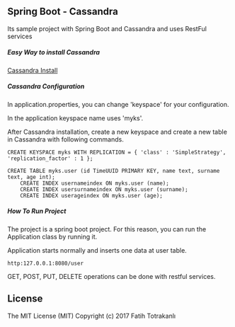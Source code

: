 ## Spring Boot - Cassandra

Its sample project with Spring Boot and Cassandra and uses RestFul services

##### Easy Way to install Cassandra

[Cassandra Install](https://gist.github.com/hkhamm/a9a2b45dd749e5d3b3ae)

##### Cassandra Configuration
In application.properties, you can change 'keyspace' for your configuration.

In the application keyspace name uses 'myks'.

After Cassandra installation, create a new keyspace and create a new table in Cassandra with following commands.

```
CREATE KEYSPACE myks WITH REPLICATION = { 'class' : 'SimpleStrategy', 'replication_factor' : 1 };

CREATE TABLE myks.user (id TimeUUID PRIMARY KEY, name text, surname text, age int);
	CREATE INDEX usernameindex ON myks.user (name);
	CREATE INDEX usersurnameindex ON myks.user (surname);
	CREATE INDEX userageindex ON myks.user (age);
```

##### How To Run Project

The project is a spring boot project. For this reason, you can run the Application class by running it.

Application starts normally and inserts one data at user table.

```
http:127.0.0.1:8080/user
```


GET, POST, PUT, DELETE operations can be done with restful services.

## License

The MIT License (MIT) Copyright (c) 2017 Fatih Totrakanlı